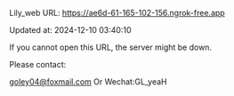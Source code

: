 Lily_web URL: https://ae6d-61-165-102-156.ngrok-free.app

Updated at: 2024-12-10 03:40:10

If you cannot open this URL, the server might be down.

Please contact: 

goley04@foxmail.com Or Wechat:GL_yeaH